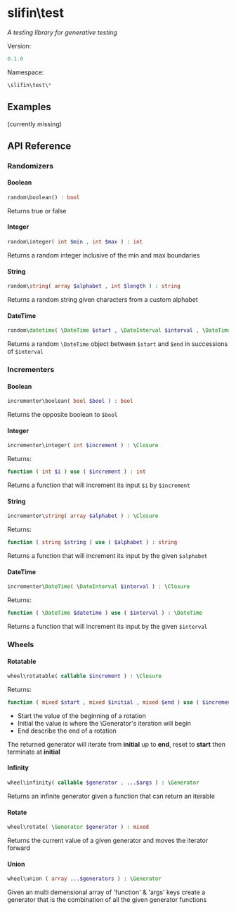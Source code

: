# slifin\test
_A testing library for generative testing_

Version:
```php
0.1.0
```

Namespace:

```php
\slifin\test\*
```

## Examples
(currently missing)

## API Reference

### Randomizers

#### Boolean
```php
random\boolean() : bool
```
Returns true or false
#### Integer
```php
random\integer( int $min , int $max ) : int
```
Returns a random integer inclusive of the min and max boundaries
#### String
```php
random\string( array $alphabet , int $length ) : string
```
Returns a random string given characters from a custom alphabet
#### DateTime
```php
random\datetime( \DateTime $start , \DateInterval $interval , \DateTime $end ) : \DateTime
```
Returns a random ```\DateTime``` object between ```$start``` and ```$end``` in successions of ```$interval```
### Incrementers

#### Boolean
```php
incrementer\boolean( bool $bool ) : bool
```
Returns the opposite boolean to ```$bool```
#### Integer
```php
incrementer\integer( int $increment ) : \Closure
```
Returns:
```php
function ( int $i ) use ( $increment ) : int
```
Returns a function that will increment its input ```$i``` by ```$increment```
#### String
```php
incrementer\string( array $alphabet ) : \Closure
```
Returns:
```php
function ( string $string ) use ( $alphabet ) : string
```
Returns a function that will increment its input by the given ```$alphabet```
#### DateTime
```php
incrementer\DateTime( \DateInterval $interval ) : \Closure
```
Returns:
```php
function ( \DateTime $datetime ) use ( $interval ) : \DateTime
```
Returns a function that will increment its input by the given ```$interval```

### Wheels

#### Rotatable
```php
wheel\rotatable( callable $increment ) : \Closure
```
Returns:
```php
function ( mixed $start , mixed $initial , mixed $end ) use ( $increment ) : \Generator
```
- Start the value of the beginning of a rotation
- Initial the value is where the \Generator's iteration will begin
- End describe the end of a rotation

The returned generator will iterate from **initial** up to **end**, reset to **start** then terminate at **initial**
#### Infinity
```php
wheel\infinity( callable $generator , ...$args ) : \Generator
```
Returns an infinite generator given a function that can return an iterable
#### Rotate
```php
wheel\rotate( \Generator $generator ) : mixed
```
Returns the current value of a given generator and moves the iterator forward

#### Union
```php
wheel\union ( array ...$generators ) : \Generator
```
Given an multi demensional array of 'function' & 'args' keys create a generator
that is the combination of all the given generator functions
